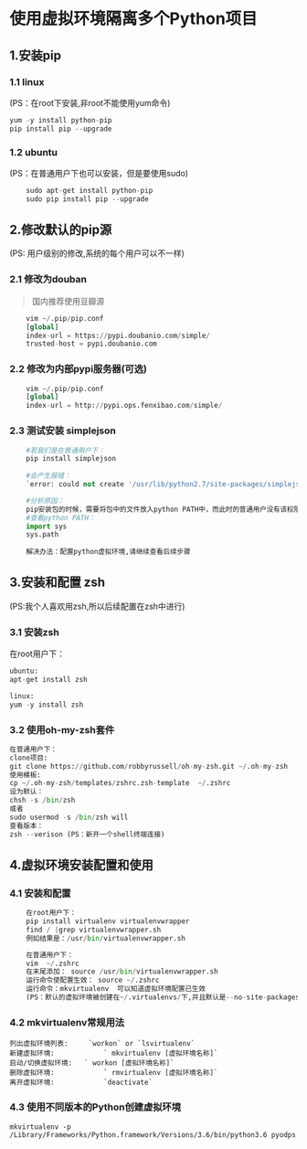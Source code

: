 # 使用虚拟环境隔离多个Python项目

## 1.安装pip

### 1.1 linux

(PS：在root下安装,非root不能使用yum命令)
```python
yum -y install python-pip 
pip install pip --upgrade  
```
  
### 1.2 ubuntu

(PS：在普通用户下也可以安装，但是要使用sudo)

```python
    sudo apt-get install python-pip
    sudo pip install pip --upgrade
```

## 2.修改默认的pip源

(PS: 用户级别的修改,系统的每个用户可以不一样)

### 2.1 修改为douban

> 国内推荐使用豆瓣源

```python
    vim ~/.pip/pip.conf
    [global]
    index-url = https://pypi.doubanio.com/simple/
    trusted-host = pypi.doubanio.com
```

### 2.2 修改为内部pypi服务器(可选)

```python
    vim ~/.pip/pip.conf 
    [global]
    index-url = http://pypi.ops.fenxibao.com/simple/
```

### 2.3 测试安装 simplejson

```python
    #若我们是在普通用户下：
    pip install simplejson  
    
    #会产生报错：
    `error: could not create '/usr/lib/python2.7/site-packages/simplejson': Permission denied 普通用户没有在/usr/lib/python2.7/site-packages/目录下创建文件和目录的权限`

    #分析原因：
    pip安装包的时候，需要将包中的文件放入python PATH中，而此时的普通用户没有该权限
    #查看python PATH：
    import sys
    sys.path
    
    解决办法：配置python虚拟环境,请继续查看后续步骤
```

## 3.安装和配置 zsh

(PS:我个人喜欢用zsh,所以后续配置在zsh中进行)

### 3.1 安装zsh

在root用户下：
```python
ubuntu:
apt-get install zsh 

linux:
yum -y install zsh
```

### 3.2 使用oh-my-zsh套件


```python
在普通用户下：
clone项目:  
git clone https://github.com/robbyrussell/oh-my-zsh.git ~/.oh-my-zsh
使用模板:   
cp ~/.oh-my-zsh/templates/zshrc.zsh-template  ~/.zshrc
设为默认：
chsh -s /bin/zsh 
或者
sudo usermod -s /bin/zsh will
查看版本：
zsh --verison (PS：新开一个shell终端连接)
```

## 4.虚拟环境安装配置和使用

### 4.1 安装和配置

```python
    在root用户下：
    pip install virtualenv virtualenvwrapper
    find / |grep virtualenvwrapper.sh 
    例如结果是：/usr/bin/virtualenvwrapper.sh

    在普通用户下：
    vim  ~/.zshrc
    在末尾添加： source /usr/bin/virtualenvwrapper.sh
    运行命令使配置生效： source ~/.zshrc
    运行命令：mkvirtualenv  可以知道虚拟环境配置已生效
    (PS：默认的虚拟环境被创建在~/.virtualenvs/下,并且默认是--no-site-packages的不依赖系统中已经安装好的第三方包)
```

### 4.2 mkvirtualenv常规用法

    列出虚拟环境列表:     `workon` or `lsvirtualenv`
    新建虚拟环境:            ` mkvirtualenv [虚拟环境名称]`
    启动/切换虚拟环境:   ` workon [虚拟环境名称]`
    删除虚拟环境:            ` rmvirtualenv [虚拟环境名称]`
    离开虚拟环境:            `deactivate`

### 4.3  使用不同版本的Python创建虚拟环境

```
mkvirtualenv -p /Library/Frameworks/Python.framework/Versions/3.6/bin/python3.6 pyodps
```



